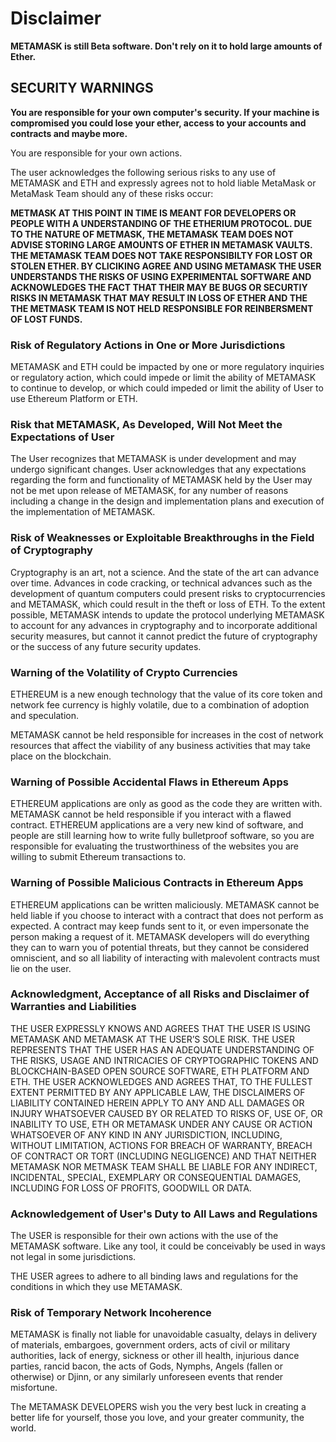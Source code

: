 # Disclaimer

**METAMASK is still Beta software. Don't rely on it to hold large amounts of Ether.**

## SECURITY WARNINGS

**You are responsible for your own computer's security. If your machine is compromised you could lose your ether, access to your accounts and contracts and maybe more.**

You are responsible for your own actions.

The user acknowledges the following serious risks to any use of METAMASK and ETH and expressly agrees not to hold liable MetaMask or MetaMask Team should any of these risks occur:

**METMASK AT THIS POINT IN TIME IS MEANT FOR DEVELOPERS OR PEOPLE WITH A UNDERSTANDING OF THE ETHERIUM PROTOCOL. DUE TO THE NATURE OF METMASK, THE METAMASK TEAM DOES NOT ADVISE STORING LARGE AMOUNTS OF ETHER IN METAMASK VAULTS. THE METAMASK TEAM DOES NOT TAKE RESPONSIBILTY FOR LOST OR STOLEN ETHER. BY CLICIKING AGREE AND USING METAMASK THE USER UNDERSTANDS THE RISKS OF USING EXPERIMENTAL SOFTWARE AND ACKNOWLEDGES THE FACT THAT THEIR MAY BE BUGS OR SECURTIY RISKS IN METAMASK THAT MAY RESULT IN LOSS OF ETHER AND THE THE METMASK TEAM IS NOT HELD RESPONSIBLE FOR REINBERSMENT OF LOST FUNDS.**

### Risk of Regulatory Actions in One or More Jurisdictions

METAMASK and ETH could be impacted by one or more regulatory inquiries or regulatory action, which could impede or limit the ability of METAMASK to continue to develop, or which could impeded or limit the ability of User to use Ethereum Platform or ETH.

### Risk that METAMASK, As Developed, Will Not Meet the Expectations of User

The User recognizes that METAMASK is under development and may undergo significant changes. User acknowledges that any expectations regarding the form and functionality of METAMASK held by the User may not be met upon release of METAMASK, for any number of reasons including a change in the design and implementation plans and execution of the implementation of METAMASK.

### Risk of Weaknesses or Exploitable Breakthroughs in the Field of Cryptography

Cryptography is an art, not a science. And the state of the art can advance over time. Advances in code cracking, or technical advances such as the development of quantum computers could present risks to cryptocurrencies and METAMASK, which could result in the theft or loss of ETH. To the extent possible, METAMASK intends to update the protocol underlying METAMASK to account for any advances in cryptography and to incorporate additional security measures, but cannot it cannot predict the future of cryptography or the success of any future security updates.

### Warning of the Volatility of Crypto Currencies

ETHEREUM is a new enough technology that the value of its core token and network fee currency is highly volatile, due to a combination of adoption and speculation.

METAMASK cannot be held responsible for increases in the cost of network resources that affect the viability of any business activities that may take place on the blockchain.

### Warning of Possible Accidental Flaws in Ethereum Apps

ETHEREUM applications are only as good as the code they are written with. METAMASK cannot be held responsible if you interact with a flawed contract. ETHEREUM applications are a very new kind of software, and people are still learning how to write fully bulletproof software, so you are responsible for evaluating the trustworthiness of the websites you are willing to submit Ethereum transactions to.

### Warning of Possible Malicious Contracts in Ethereum Apps

ETHEREUM applications can be written maliciously. METAMASK cannot be held liable if you choose to interact with a contract that does not perform as expected. A contract may keep funds sent to it, or even impersonate the person making a request of it. METAMASK developers will do everything they can to warn you of potential threats, but they cannot be considered omniscient, and so all liability of interacting with malevolent contracts must lie on the user.

### Acknowledgment, Acceptance of all Risks and Disclaimer of Warranties and Liabilities

THE USER EXPRESSLY KNOWS AND AGREES THAT THE USER IS USING METAMASK AND METAMASK AT THE USER’S SOLE RISK. THE USER REPRESENTS THAT THE USER HAS AN ADEQUATE UNDERSTANDING OF THE RISKS, USAGE AND INTRICACIES OF CRYPTOGRAPHIC TOKENS AND BLOCKCHAIN-BASED OPEN SOURCE SOFTWARE, ETH PLATFORM AND ETH. THE USER ACKNOWLEDGES AND AGREES THAT, TO THE FULLEST EXTENT PERMITTED BY ANY APPLICABLE LAW, THE DISCLAIMERS OF LIABILITY CONTAINED HEREIN APPLY TO ANY AND ALL DAMAGES OR INJURY WHATSOEVER CAUSED BY OR RELATED TO RISKS OF, USE OF, OR INABILITY TO USE, ETH OR METAMASK UNDER ANY CAUSE OR ACTION WHATSOEVER OF ANY KIND IN ANY JURISDICTION, INCLUDING, WITHOUT LIMITATION, ACTIONS FOR BREACH OF WARRANTY, BREACH OF CONTRACT OR TORT (INCLUDING NEGLIGENCE) AND THAT NEITHER METAMASK NOR METMASK TEAM SHALL BE LIABLE FOR ANY INDIRECT, INCIDENTAL, SPECIAL, EXEMPLARY OR CONSEQUENTIAL DAMAGES, INCLUDING FOR LOSS OF PROFITS, GOODWILL OR DATA.

### Acknowledgement of User's Duty to All Laws and Regulations

The USER is responsible for their own actions with the use of the METAMASK software. Like any tool, it could be conceivably be used in ways not legal in some jurisdictions.

THE USER agrees to adhere to all binding laws and regulations for the conditions in which they use METAMASK.

### Risk of Temporary Network Incoherence

METAMASK is finally not liable for unavoidable casualty, delays in delivery of materials, embargoes, government orders, acts of civil or military authorities, lack of energy, sickness or other ill health, injurious dance parties, rancid bacon, the acts of Gods, Nymphs, Angels (fallen or otherwise) or Djinn, or any similarly unforeseen events that render misfortune.

The METAMASK DEVELOPERS wish you the very best luck in creating a better life for yourself, those you love, and your greater community, the world.
